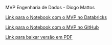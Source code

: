 MVP Engenharia de Dados - Diogo Mattos

[Link para o Notebook com o MVP no Databricks](https://databricks-prod-cloudfront.cloud.databricks.com/public/4027ec902e239c93eaaa8714f173bcfc/955592756983036/4174348929971334/103274989165388/latest.html)

[Link para o Notebook com o MVP no GitHub](https://github.com/diogomattos1/mvp-engenharia-dados/blob/d633d6306e72d532b20674793fb6c6b9b972bc63/MVP%20Dados.ipynb)

[Link para baixar versão em PDF](https://github.com/diogomattos1/mvp-engenharia-dados/blob/main/MVP%20Engenharia%20de%20Dados%20-%20Diogo%20Mattos.pdf)

